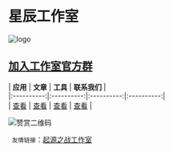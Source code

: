 # 星辰工作室
![logo](https://xhfs2.oss-cn-hangzhou.aliyuncs.com/CA102001/089c3199777849e4bd5d522a5e93ea70.png "logo")
## [加入工作室官方群](https://jq.qq.com/?_wv=1027&k=5Ry3PcO)
| **应用** | **文章** | **工具** | **联系我们** |<br>
|:----------:|:----------:|:----------:|:----------:|<br>
| [查看](about:blank) | [查看](about:blank) | [查看](about:blank) | [查看](about:blank) | <br>

![赞赏二维码](about:blank "zanshang")

 ` 友情链接`：[起源之战工作室](http://www.qyzz.ml)


